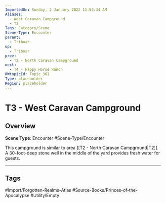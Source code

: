 ```yaml
---
ImportedOn: Sunday, 2 January 2022 11:52:34 AM
Aliases:
  - West Caravan Campground
  - T3
Tags: Category/Scene
Scene-Type: Encounter
parent:
  - Triboar
up:
  - Triboar
prev:
  - T2 - North Caravan Campground
next:
  - T4 - Happy Horse Ranch
RWtopicId: Topic_361
Type: placeholder
Region: placeholder
---
```

# T3 - West Caravan Campground
## Overview
**Scene Type**: Encounter
#Scene-Type/Encounter

This campground is similar to area [[T2 - North Caravan Campground|T2]]. A 30-foot-deep stone well in the middle of the yard provides fresh water for guests.


---
## Tags
#Import/Forgotten-Realms-Atlas #Source-Books/Princes-of-the-Apocalypse #Utility/Empty

